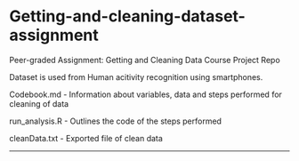 # Getting-and-cleaning-dataset-assignment
Peer-graded Assignment: Getting and Cleaning Data Course Project Repo 

Dataset is used from Human acitivity recognition using smartphones.

Codebook.md - Information about variables, data and steps performed for cleaning of data

run_analysis.R - Outlines the code of the steps performed

cleanData.txt - Exported file of clean data

-------------------------------------------------------
